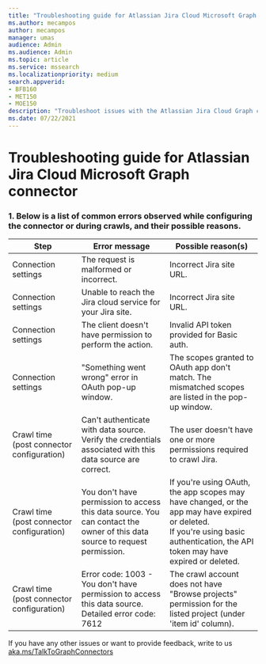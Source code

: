 ```yaml
---
title: "Troubleshooting guide for Atlassian Jira Cloud Microsoft Graph connector"
ms.author: mecampos
author: mecampos
manager: umas
audience: Admin
ms.audience: Admin
ms.topic: article
ms.service: mssearch
ms.localizationpriority: medium
search.appverid:
- BFB160
- MET150
- MOE150
description: "Troubleshoot issues with the Atlassian Jira Cloud Graph connector for Microsoft Search"
ms.date: 07/22/2021
---
```


# Troubleshooting guide for Atlassian Jira Cloud Microsoft Graph connector

### 1. **Below is a list of common errors observed while configuring the connector or during crawls, and their possible reasons.**

| Step | Error message | Possible reason(s) |
| ------------ | ------------ | ------------ |
| Connection settings | The request is malformed or incorrect. | Incorrect Jira site URL. |
| Connection settings | Unable to reach the Jira cloud service for your Jira site. | Incorrect Jira site URL. |
| Connection settings | The client doesn't have permission to perform the action. | Invalid API token provided for Basic auth. |
| Connection settings | "Something went wrong" error in OAuth pop-up window. | The scopes granted to OAuth app don't match. The mismatched scopes are listed in the pop-up window. |
| Crawl time (post connector configuration) | Can't authenticate with data source. Verify the credentials associated with this data source are correct. | The user doesn't have one or more permissions required to crawl Jira. |
| Crawl time (post connector configuration) | You don't have permission to access this data source. You can contact the owner of this data source to request permission. | If you're using OAuth, the app scopes may have changed, or the app may have expired or deleted. <br> If you're using basic authentication, the API token may have expired or deleted. |
| Crawl time (post connector configuration) | Error code: 1003 - You don't have permission to access this data source. <br> Detailed error code: 7612 | The crawl account does not have "Browse projects" permission for the listed project (under 'item id' column). |

If you have any other issues or want to provide feedback, write to us [aka.ms/TalkToGraphConnectors](https://aka.ms/TalkToGraphConnectors)